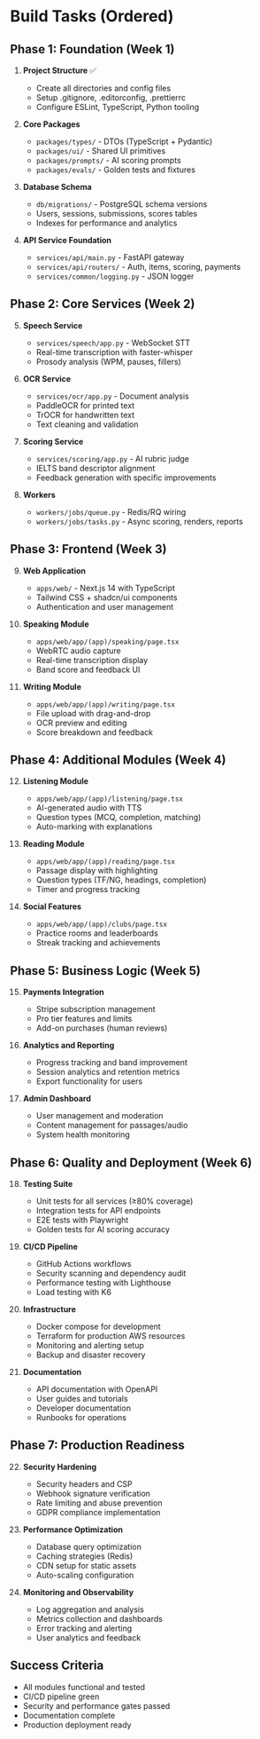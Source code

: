 # Build Tasks (Ordered)

## Phase 1: Foundation (Week 1)
1. **Project Structure** ✅
   - Create all directories and config files
   - Setup .gitignore, .editorconfig, .prettierrc
   - Configure ESLint, TypeScript, Python tooling

2. **Core Packages**
   - `packages/types/` - DTOs (TypeScript + Pydantic)
   - `packages/ui/` - Shared UI primitives
   - `packages/prompts/` - AI scoring prompts
   - `packages/evals/` - Golden tests and fixtures

3. **Database Schema**
   - `db/migrations/` - PostgreSQL schema versions
   - Users, sessions, submissions, scores tables
   - Indexes for performance and analytics

4. **API Service Foundation**
   - `services/api/main.py` - FastAPI gateway
   - `services/api/routers/` - Auth, items, scoring, payments
   - `services/common/logging.py` - JSON logger

## Phase 2: Core Services (Week 2)
5. **Speech Service**
   - `services/speech/app.py` - WebSocket STT
   - Real-time transcription with faster-whisper
   - Prosody analysis (WPM, pauses, fillers)

6. **OCR Service**
   - `services/ocr/app.py` - Document analysis
   - PaddleOCR for printed text
   - TrOCR for handwritten text
   - Text cleaning and validation

7. **Scoring Service**
   - `services/scoring/app.py` - AI rubric judge
   - IELTS band descriptor alignment
   - Feedback generation with specific improvements

8. **Workers**
   - `workers/jobs/queue.py` - Redis/RQ wiring
   - `workers/jobs/tasks.py` - Async scoring, renders, reports

## Phase 3: Frontend (Week 3)
9. **Web Application**
   - `apps/web/` - Next.js 14 with TypeScript
   - Tailwind CSS + shadcn/ui components
   - Authentication and user management

10. **Speaking Module**
    - `apps/web/app/(app)/speaking/page.tsx`
    - WebRTC audio capture
    - Real-time transcription display
    - Band score and feedback UI

11. **Writing Module**
    - `apps/web/app/(app)/writing/page.tsx`
    - File upload with drag-and-drop
    - OCR preview and editing
    - Score breakdown and feedback

## Phase 4: Additional Modules (Week 4)
12. **Listening Module**
    - `apps/web/app/(app)/listening/page.tsx`
    - AI-generated audio with TTS
    - Question types (MCQ, completion, matching)
    - Auto-marking with explanations

13. **Reading Module**
    - `apps/web/app/(app)/reading/page.tsx`
    - Passage display with highlighting
    - Question types (TF/NG, headings, completion)
    - Timer and progress tracking

14. **Social Features**
    - `apps/web/app/(app)/clubs/page.tsx`
    - Practice rooms and leaderboards
    - Streak tracking and achievements

## Phase 5: Business Logic (Week 5)
15. **Payments Integration**
    - Stripe subscription management
    - Pro tier features and limits
    - Add-on purchases (human reviews)

16. **Analytics and Reporting**
    - Progress tracking and band improvement
    - Session analytics and retention metrics
    - Export functionality for users

17. **Admin Dashboard**
    - User management and moderation
    - Content management for passages/audio
    - System health monitoring

## Phase 6: Quality and Deployment (Week 6)
18. **Testing Suite**
    - Unit tests for all services (≥80% coverage)
    - Integration tests for API endpoints
    - E2E tests with Playwright
    - Golden tests for AI scoring accuracy

19. **CI/CD Pipeline**
    - GitHub Actions workflows
    - Security scanning and dependency audit
    - Performance testing with Lighthouse
    - Load testing with K6

20. **Infrastructure**
    - Docker compose for development
    - Terraform for production AWS resources
    - Monitoring and alerting setup
    - Backup and disaster recovery

21. **Documentation**
    - API documentation with OpenAPI
    - User guides and tutorials
    - Developer documentation
    - Runbooks for operations

## Phase 7: Production Readiness
22. **Security Hardening**
    - Security headers and CSP
    - Webhook signature verification
    - Rate limiting and abuse prevention
    - GDPR compliance implementation

23. **Performance Optimization**
    - Database query optimization
    - Caching strategies (Redis)
    - CDN setup for static assets
    - Auto-scaling configuration

24. **Monitoring and Observability**
    - Log aggregation and analysis
    - Metrics collection and dashboards
    - Error tracking and alerting
    - User analytics and feedback

## Success Criteria
- All modules functional and tested
- CI/CD pipeline green
- Security and performance gates passed
- Documentation complete
- Production deployment ready
